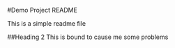 #Demo Project README

This is a simple readme file

##Heading 2
This is bound to cause me some problems
